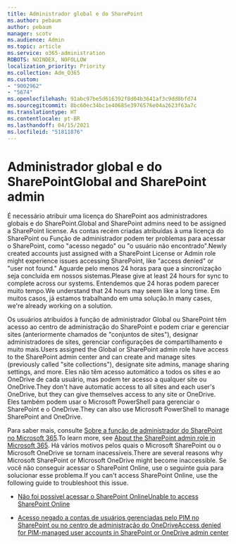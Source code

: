 ```yaml
---
title: Administrador global e do SharePoint
ms.author: pebaum
author: pebaum
manager: scotv
ms.audience: Admin
ms.topic: article
ms.service: o365-administration
ROBOTS: NOINDEX, NOFOLLOW
localization_priority: Priority
ms.collection: Adm_O365
ms.custom:
- "9002962"
- "5674"
ms.openlocfilehash: 91abc97be5d616392f8d04b3641af3c9dd8bfd74
ms.sourcegitcommit: 8bc60ec34bc1e40685e3976576e04a2623f63a7c
ms.translationtype: HT
ms.contentlocale: pt-BR
ms.lasthandoff: 04/15/2021
ms.locfileid: "51811876"
---
```

# <a name="global-and-sharepoint-admin"></a><span data-ttu-id="5f74b-102">Administrador global e do SharePoint</span><span class="sxs-lookup"><span data-stu-id="5f74b-102">Global and SharePoint admin</span></span>

<span data-ttu-id="5f74b-103">É necessário atribuir uma licença do SharePoint aos administradores globais e do SharePoint.</span><span class="sxs-lookup"><span data-stu-id="5f74b-103">Global and SharePoint admins need to be assigned a SharePoint license.</span></span> <span data-ttu-id="5f74b-104">As contas recém criadas atribuídas à uma licença do SharePoint ou Função de administrador podem ter problemas para acessar o SharePoint, como "acesso negado" ou "o usuário não encontrado".</span><span class="sxs-lookup"><span data-stu-id="5f74b-104">Newly created accounts just assigned with a SharePoint License or Admin role might experience issues accessing SharePoint, like "access denied" or "user not found."</span></span> <span data-ttu-id="5f74b-105">Aguarde pelo menos 24 horas para que a sincronização seja concluída em nossos sistemas.</span><span class="sxs-lookup"><span data-stu-id="5f74b-105">Please give at least 24 hours for sync to complete across our systems.</span></span> <span data-ttu-id="5f74b-106">Entendemos que 24 horas podem parecer muito tempo.</span><span class="sxs-lookup"><span data-stu-id="5f74b-106">We understand that 24 hours may seem like a long time.</span></span> <span data-ttu-id="5f74b-107">Em muitos casos, já estamos trabalhando em uma solução.</span><span class="sxs-lookup"><span data-stu-id="5f74b-107">In many cases, we're already working on a solution.</span></span>

<span data-ttu-id="5f74b-108">Os usuários atribuídos à função de administrador Global ou SharePoint têm acesso ao centro de administração do SharePoint e podem criar e gerenciar sites (anteriormente chamados de "conjuntos de sites"), designar administradores de sites, gerenciar configurações de compartilhamento e muito mais.</span><span class="sxs-lookup"><span data-stu-id="5f74b-108">Users assigned the Global or SharePoint admin role have access to the SharePoint admin center and can create and manage sites (previously called "site collections"), designate site admins, manage sharing settings, and more.</span></span> <span data-ttu-id="5f74b-109">Eles não têm acesso automático a todos os sites e ao OneDrive de cada usuário, mas podem ter acesso a qualquer site ou OneDrive.</span><span class="sxs-lookup"><span data-stu-id="5f74b-109">They don't have automatic access to all sites and each user's OneDrive, but they can give themselves access to any site or OneDrive.</span></span> <span data-ttu-id="5f74b-110">Eles também podem usar o Microsoft PowerShell para gerenciar o SharePoint e o OneDrive.</span><span class="sxs-lookup"><span data-stu-id="5f74b-110">They can also use Microsoft PowerShell to manage SharePoint and OneDrive.</span></span>

<span data-ttu-id="5f74b-111">Para saber mais, consulte [Sobre a função de administrador do SharePoint no Microsoft 365](https://docs.microsoft.com/sharepoint/sharepoint-admin-role).</span><span class="sxs-lookup"><span data-stu-id="5f74b-111">To learn more, see [About the SharePoint admin role in Microsoft 365](https://docs.microsoft.com/sharepoint/sharepoint-admin-role).</span></span>
<span data-ttu-id="5f74b-112">Há vários motivos pelos quais o Microsoft SharePoint ou o Microsoft OneDrive se tornam inacessíveis.</span><span class="sxs-lookup"><span data-stu-id="5f74b-112">There are several reasons why Microsoft SharePoint or Microsoft OneDrive might become inaccessible.</span></span> <span data-ttu-id="5f74b-113">Se você não conseguir acessar o SharePoint Online, use o seguinte guia para solucionar esse problema.</span><span class="sxs-lookup"><span data-stu-id="5f74b-113">If you can't access SharePoint Online, use the following guide to troubleshoot this issue.</span></span>

- [<span data-ttu-id="5f74b-114">Não foi possível acessar o SharePoint Online</span><span class="sxs-lookup"><span data-stu-id="5f74b-114">Unable to access SharePoint Online</span></span>](https://docs.microsoft.com/sharepoint/troubleshoot/sharing-and-permissions/sharepoint-online-inaccessible)

- [<span data-ttu-id="5f74b-115">Acesso negado a contas de usuários gerenciadas pelo PIM no SharePoint ou no centro de administração do OneDrive</span><span class="sxs-lookup"><span data-stu-id="5f74b-115">Access denied for PIM-managed user accounts in SharePoint or OneDrive admin center</span></span>](https://docs.microsoft.com/sharepoint/troubleshoot/administration/access-denied-to-pim-user-accounts)